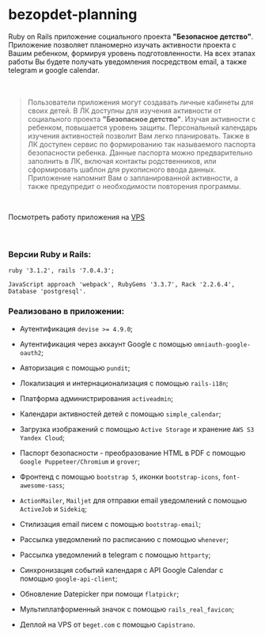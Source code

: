# bezopdet-planning

Ruby on Rails приложение социального проекта **"Безопасное детство"**. Приложение позволяет планомерно изучать активности проекта с Вашим ребенком, формируя уровень подготовленности. На всех этапах работы Вы будете получать уведомления посредством email, а также telegram и google calendar.
<br/>
<br/>
<br/>
>Пользователи приложения могут создавать личные кабинеты для своих детей. В ЛК доступны для изучения активности от социального проекта **"Безопасное детство"**. Изучая активности с ребенком, повышается уровень защиты.
Персональный календарь изучения активностей позволит Вам легко планировать. Также в ЛК доступен сервис по формированию так называемого паспорта безопасности ребенка. Данные паспорта можно предварительно заполнить в ЛК, включая контакты родственников, или сформировать шаблон для рукописного ввода данных. Приложение напомнит Вам о запланированной активности, а также предупредит о необходимости повторения программы.
<br/>

Посмотреть работу приложения на [VPS](https://bezopdet-planning.ru/)
<br/>
<br/>
<br/>
### Версии Ruby и Rails:

```
ruby '3.1.2', rails '7.0.4.3';

JavaScript approach 'webpack', RubyGems '3.3.7', Rack '2.2.6.4', Database 'postgresql'.
```

### Реализовано в приложении:

- Аутентификация `devise >= 4.9.0`;

- Аутентификация через аккаунт Google с помощью `omniauth-google-oauth2`;

- Авторизация с помощью `pundit`;

- Локализация и интернационализация с помощью `rails-i18n`;

- Платформа администрирования `activeadmin`;

- Календари активностей детей с помощью `simple_calendar`;

- Загрузка изображений с помощью `Active Storage` и хранение `AWS S3 Yandex Cloud`;

- Паспорт безопасности - преобразование HTML в PDF с помощью `Google Puppeteer/Chromium` и `grover`;

- Фронтенд с помощью `bootstrap 5`, иконки `bootstrap-icons`, `font-awesome-sass`;

- `ActionMailer`, `Mailjet` для отправки email уведомлений с помощью `ActiveJob` и `Sidekiq`;

- Стилизация email писем с помощью `bootstrap-email`;

- Рассылка уведомлений по расписанию с помощью `whenever`;

- Рассылка уведомлений в telegram c помощью `httparty`;

- Синхронизация событий календаря с API Google Calendar с помощью `google-api-client`;

- Обновление Datepicker при помощи `flatpickr`;

- Мультиплатформенный значок с помощью `rails_real_favicon`;

- Деплой на VPS от `beget.com` с помощью `Capistrano`.
